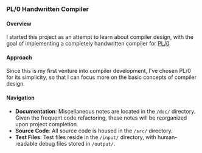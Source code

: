 ### PL/0 Handwritten Compiler

#### Overview
I started this project as an attempt to learn about compiler design, with the goal of implementing a completely handwritten compiler for [PL/0](https://en.wikipedia.org/wiki/PL/0).

#### Approach
Since this is my first venture into compiler development, I've chosen PL/0 for its simplicity, so that I can focus more on the basic concepts of compiler design.

#### Navigation
- **Documentation**: Miscellaneous notes are located in the `/doc/` directory. Given the frequent code refactoring, these notes will be reorganized upon project completion.
- **Source Code**: All source code is housed in the `/src/` directory.
- **Test Files**: Test files reside in the `/input/` directory, with human-readable debug files stored in `/output/`.
